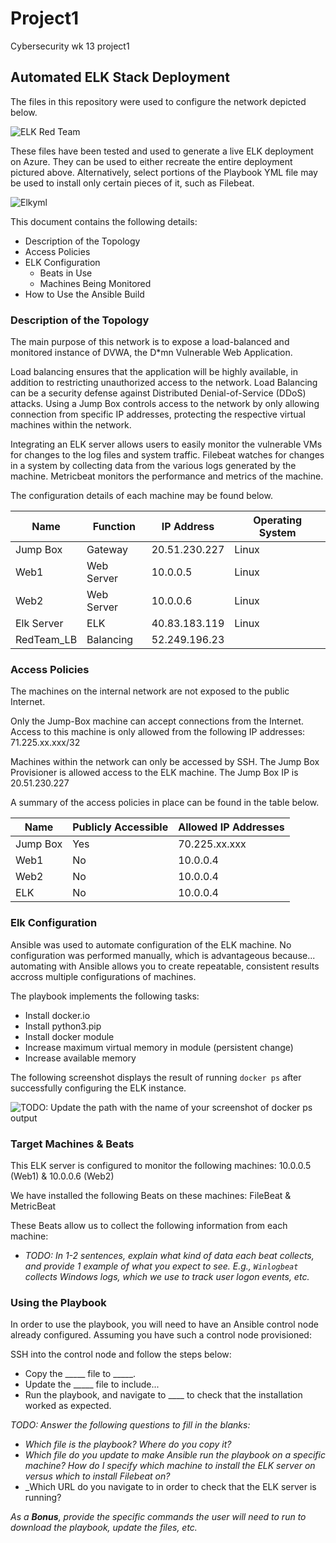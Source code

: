 # Project1
Cybersecurity wk 13 project1
## Automated ELK Stack Deployment

The files in this repository were used to configure the network depicted below.

![ELK Red Team](https://user-images.githubusercontent.com/69772235/100253746-7b06f300-2f0f-11eb-8f5c-4bb16f96bd2f.png)

These files have been tested and used to generate a live ELK deployment on Azure. They can be used to either recreate the entire deployment pictured above. Alternatively, select portions of the Playbook YML file may be used to install only certain pieces of it, such as Filebeat.

![Elkyml](https://user-images.githubusercontent.com/69772235/100255825-07b2b080-2f12-11eb-9597-38ef95e70761.PNG)

This document contains the following details:
- Description of the Topology
- Access Policies
- ELK Configuration
  - Beats in Use
  - Machines Being Monitored
- How to Use the Ansible Build


### Description of the Topology

The main purpose of this network is to expose a load-balanced and monitored instance of DVWA, the D*mn Vulnerable Web Application.

Load balancing ensures that the application will be highly available, in addition to restricting unauthorized access to the network.
Load Balancing can be a security defense against Distributed Denial-of-Service (DDoS) attacks.
Using a Jump Box controls access to the network by only allowing connection from specific IP addresses, protecting the respective virtual machines within the network.

Integrating an ELK server allows users to easily monitor the vulnerable VMs for changes to the log files and system traffic.
Filebeat watches for changes in a system by collecting data from the various logs generated by the machine.
Metricbeat monitors the performance and metrics of the machine.

The configuration details of each machine may be found below.

| Name     | Function | IP Address      | Operating System |
|----------|----------|-----------------|------------------|
| Jump Box | Gateway  | 20.51.230.227   | Linux            |
| Web1     |Web Server| 10.0.0.5        | Linux            |
| Web2     |Web Server| 10.0.0.6        | Linux            |
|Elk Server| ELK      | 40.83.183.119   | Linux            |
|RedTeam_LB|Balancing | 52.249.196.23   |                  |

### Access Policies

The machines on the internal network are not exposed to the public Internet. 

Only the Jump-Box machine can accept connections from the Internet. Access to this machine is only allowed from the following IP addresses:
71.225.xx.xxx/32

Machines within the network can only be accessed by SSH.
The Jump Box Provisioner is allowed access to the ELK machine.  The Jump Box IP is 20.51.230.227

A summary of the access policies in place can be found in the table below.

| Name     | Publicly Accessible | Allowed IP Addresses |
|----------|---------------------|----------------------|
| Jump Box | Yes                 |70.225.xx.xxx         |
| Web1     | No                  |10.0.0.4              |
| Web2     | No                  |10.0.0.4              |
| ELK      | No                  |10.0.0.4              |

### Elk Configuration

Ansible was used to automate configuration of the ELK machine. No configuration was performed manually, which is advantageous because...
automating with Ansible allows you to create repeatable, consistent results accross multiple configurations of machines.

The playbook implements the following tasks:
* Install docker.io
* Install python3.pip
* Install docker module
* Increase maximum virtual memory in module (persistent change)
* Increase available memory

The following screenshot displays the result of running `docker ps` after successfully configuring the ELK instance.

![TODO: Update the path with the name of your screenshot of docker ps output](Images/docker_ps_output.png)

### Target Machines & Beats
This ELK server is configured to monitor the following machines:
10.0.0.5 (Web1) & 10.0.0.6 (Web2)

We have installed the following Beats on these machines:
FileBeat & MetricBeat

These Beats allow us to collect the following information from each machine:
- _TODO: In 1-2 sentences, explain what kind of data each beat collects, and provide 1 example of what you expect to see. E.g., `Winlogbeat` collects Windows logs, which we use to track user logon events, etc._

### Using the Playbook
In order to use the playbook, you will need to have an Ansible control node already configured. Assuming you have such a control node provisioned: 

SSH into the control node and follow the steps below:
- Copy the _____ file to _____.
- Update the _____ file to include...
- Run the playbook, and navigate to ____ to check that the installation worked as expected.

_TODO: Answer the following questions to fill in the blanks:_
- _Which file is the playbook? Where do you copy it?_
- _Which file do you update to make Ansible run the playbook on a specific machine? How do I specify which machine to install the ELK server on versus which to install Filebeat on?_
- _Which URL do you navigate to in order to check that the ELK server is running?

_As a **Bonus**, provide the specific commands the user will need to run to download the playbook, update the files, etc._
